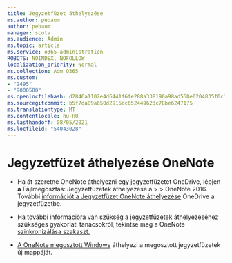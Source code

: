 ```yaml
---
title: Jegyzetfüzet áthelyezése
ms.author: pebaum
author: pebaum
manager: scotv
ms.audience: Admin
ms.topic: article
ms.service: o365-administration
ROBOTS: NOINDEX, NOFOLLOW
localization_priority: Normal
ms.collection: Adm_O365
ms.custom:
- "2495"
- "9000580"
ms.openlocfilehash: d2846a1102e4d6441f6fe288a338190a98ad568e0204835f0c1e1f4ea634cf56
ms.sourcegitcommit: b5f7da89a650d2915dc652449623c78be6247175
ms.translationtype: MT
ms.contentlocale: hu-HU
ms.lasthandoff: 08/05/2021
ms.locfileid: "54043028"
---
```

# <a name="how-to-move-a-onenote-notebook"></a>Jegyzetfüzet áthelyezése OneNote

* Ha át szeretne OneNote áthelyezni egy jegyzetfüzetet OneDrive, lépjen **a** Fájlmegosztás: Jegyzetfüzetek áthelyezése a  >    >   OneNote 2016. További [információt a Jegyzetfüzet OneNote áthelyezése](https://support.office.com/article/Move-a-OneNote-notebook-to-OneDrive-0af0a141-0bdf-49ab-9e50-45dbcca44082) OneDrive a jegyzetfüzetbe.

* Ha további információra van szükség a jegyzetfüzetek áthelyezéséhez szükséges gyakorlati tanácsokról, tekintse meg a OneNote [szinkronizálása szakaszt.](https://support.microsoft.com/help/2819334/onenote-syncing-best-practices)

* [A OneNote megosztott Windows](https://support.office.com/article/Move-a-OneNote-for-Windows-notebook-that-you-ve-shared-with-others-56c7659e-1850-49a6-8874-e2db6b440cd4) áthelyezi a megosztott jegyzetfüzetek új mappáját.
